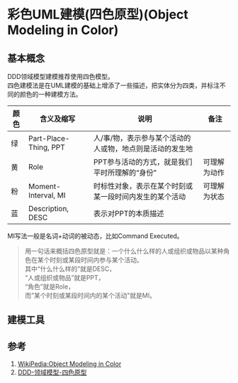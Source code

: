 # 彩色UML建模(四色原型)(Object Modeling in Color)

## 基本概念
DDD领域模型建模推荐使用四色模型。  
四色建模法是在UML建模的基础上增添了一些描述，把实体分为四类，并标注不同的颜色的一种建模方法。

|颜色|含义及缩写|说明|备注|
|--|--|--|--|
|绿|Part-Place-Thing, PPT|人/事/物，表示参与某个活动的人或物，地点则是活动的发生地||
|黄|Role|PPT参与活动的方式，就是我们平时所理解的“身份”|可理解为动作|
|粉|Moment-Interval, MI|时标性对象，表示在某个时刻或某一段时间内发生的某个活动|可理解为状态|
|蓝|Description, DESC|表示对PPT的本质描述||

MI写法一般是名词+动词的被动态，比如Command Executed。

> 用一句话来概括四色原型就是：一个什么什么样的人或组织或物品以某种角色在某个时刻或某段时间内参与某个活动。  
 其中“什么什么样的”就是DESC，  
“人或组织或物品”就是PPT，  
“角色”就是Role，  
而”某个时刻或某段时间内的某个活动"就是MI。  

## 建模工具


## 参考
1. [WikiPedia:Object Modeling in Color](https://en.wikipedia.org/wiki/Object_Modeling_in_Color)
2. [DDD-领域模型-四色原型](https://blog.csdn.net/wuzxc520/article/details/78897135)

